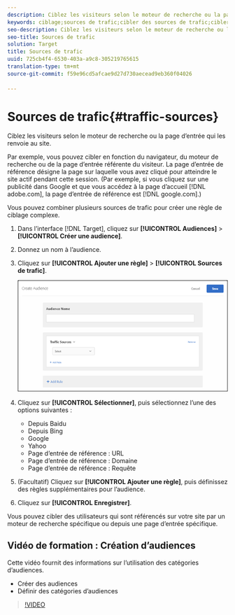 ```yaml
---
description: Ciblez les visiteurs selon le moteur de recherche ou la page d’entrée qui les renvoie au site.
keywords: ciblage;sources de trafic;cibler des sources de trafic;cibler un moteur de recherche;moteur de recherche;page d’entrée;cibler une page d’entrée;page d’entrée de référence
seo-description: Ciblez les visiteurs selon le moteur de recherche ou la page d’entrée qui les renvoie au site.
seo-title: Sources de trafic
solution: Target
title: Sources de trafic
uuid: 725cb4f4-6530-403a-a9c8-305219765615
translation-type: tm+mt
source-git-commit: f59e96cd5afcae9d27d730aecead9eb360f04026

---
```



# Sources de trafic{#traffic-sources}

Ciblez les visiteurs selon le moteur de recherche ou la page d’entrée qui les renvoie au site.

Par exemple, vous pouvez cibler en fonction du navigateur, du moteur de recherche ou de la page d’entrée référente du visiteur. La page d’entrée de référence désigne la page sur laquelle vous avez cliqué pour atteindre le site actif pendant cette session. (Par exemple, si vous cliquez sur une publicité dans Google et que vous accédez à la page d’accueil [!DNL adobe.com], la page d’entrée de référence est [!DNL google.com].)

Vous pouvez combiner plusieurs sources de trafic pour créer une règle de ciblage complexe.

1. Dans l’interface [!DNL Target], cliquez sur **[!UICONTROL Audiences]** &gt; **[!UICONTROL Créer une audience]**.
1. Donnez un nom à l’audience.
1. Cliquez sur **[!UICONTROL Ajouter une règle]** &gt; **[!UICONTROL Sources de trafic]**.

   ![](assets/target_traffic_source.png)

1. Cliquez sur **[!UICONTROL Sélectionner]**, puis sélectionnez l’une des options suivantes :

   * Depuis Baidu
   * Depuis Bing
   * Google
   * Yahoo
   * Page d’entrée de référence : URL
   * Page d’entrée de référence : Domaine
   * Page d’entrée de référence : Requête

1. (Facultatif) Cliquez sur **[!UICONTROL Ajouter une règle]**, puis définissez des règles supplémentaires pour l’audience.
1. Cliquez sur **[!UICONTROL Enregistrer]**.

Vous pouvez cibler des utilisateurs qui sont référencés sur votre site par un moteur de recherche spécifique ou depuis une page d’entrée spécifique.

## Vidéo de formation : Création d’audiences

Cette vidéo fournit des informations sur l’utilisation des catégories d’audiences.

* Créer des audiences
* Définir des catégories d’audiences

>[!VIDEO](https://video.tv.adobe.com/v/17392)
